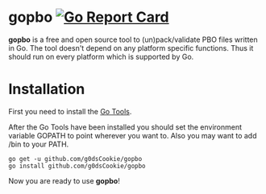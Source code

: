 # gopbo [![Go Report Card](https://goreportcard.com/badge/github.com/g0dsCookie/gopbo)](https://goreportcard.com/report/github.com/g0dsCookie/gopbo)

**gopbo** is a free and open source tool to (un)pack/validate PBO files written in Go. The tool doesn't depend on any platform specific functions. Thus it should run on every platform which is supported by Go.

# Installation

First you need to install the [Go Tools](https://golang.org/doc/install#install).

After the Go Tools have been installed you should set the environment variable GOPATH to point wherever you want to. Also you may want to add <GOPATH>/bin to your PATH.

```shell
go get -u github.com/g0dsCookie/gopbo
go install github.com/g0dsCookie/gopbo
```

Now you are ready to use **gopbo**!